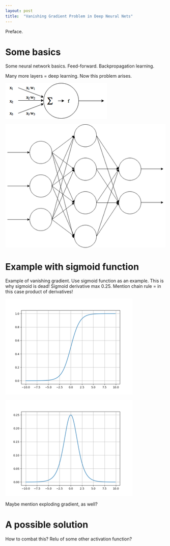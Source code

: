 ```yaml
---
layout: post
title:  "Vanishing Gradient Problem in Deep Neural Nets"
---
```


Preface.

# Some basics

Some neural network basics. Feed-forward. Backpropagation learning.

Many more layers = deep learning. Now this problem arises.

![Example node][fig_node]

![Example node][fig_nnet]

# Example with sigmoid function

Example of vanishing gradient. Use sigmoid function as an example.
This is why sigmoid is dead! Sigmoid derivative max 0.25.
Mention chain rule = in this case product of derivatives!

![Sigmoid][fig_sigmoid]

![Sigmoid derivative][fig_sigmoid_deriv]

Maybe mention exploding gradient, as well?

#  A possible solution

How to combat this? Relu of some other activation function?


[fig_sigmoid]: /assets/vanishing-gradient/sigmoid.png
[fig_sigmoid_deriv]: /assets/vanishing-gradient/sigmoid_deriv.png
[fig_node]: /assets/vanishing-gradient/node.png
[fig_nnet]: /assets/vanishing-gradient/nnet.png
